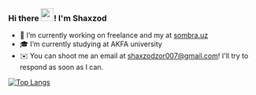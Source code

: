 ### Hi there <img src="https://github.com/blackcater/blackcater/raw/main/images/Hi.gif" width="26" height="26"/>! I'm Shaxzod

- 🔭 I’m currently working on freelance and my at [sombra.uz](https://sombra.uz/)
- 🎓 I’m currently studying at AKFA university
- ✉️ You can shoot me an email at shaxzodzor007@gmail.com! I'll try to respond as soon as I can.

[![Top Langs](https://github-readme-stats.vercel.app/api/top-langs/?username=shaxzod5625&exclude_repo=github-readme-stats,anuraghazra.github.io)](https://github.com/anuraghazra/github-readme-stats)
